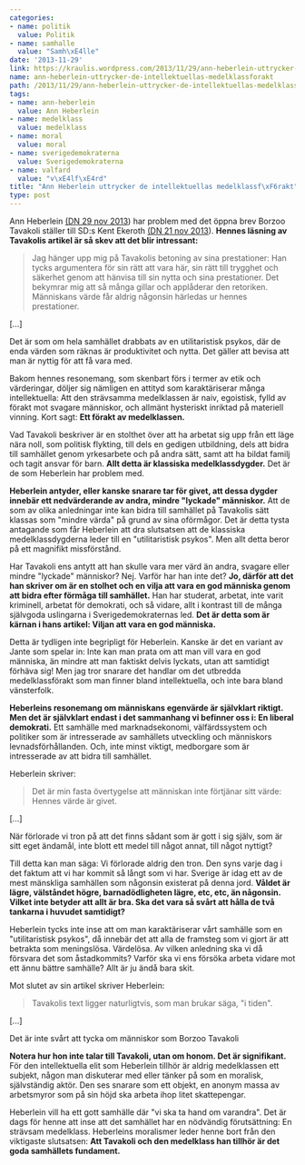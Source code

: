```yaml
---
categories:
- name: politik
  value: Politik
- name: samhalle
  value: "Samh\xE4lle"
date: '2013-11-29'
link: https://kraulis.wordpress.com/2013/11/29/ann-heberlein-uttrycker-de-intellektuellas-medelklassforakt/
name: ann-heberlein-uttrycker-de-intellektuellas-medelklassforakt
path: /2013/11/29/ann-heberlein-uttrycker-de-intellektuellas-medelklassforakt/
tags:
- name: ann-heberlein
  value: Ann Heberlein
- name: medelklass
  value: medelklass
- name: moral
  value: moral
- name: sverigedemokraterna
  value: Sverigedemokraterna
- name: valfard
  value: "v\xE4lf\xE4rd"
title: "Ann Heberlein uttrycker de intellektuellas medelklassf\xF6rakt"
type: post
---
```

Ann Heberlein [(DN 29 nov 2013](http://www.dn.se/kultur-noje/kulturdebatt/ann-heberlein-att-sa-manga-gillar-borzoo-tavakolis-artikel-ar-oroande/)) har problem med det öppna brev Borzoo Tavakoli ställer till SD:s Kent Ekeroth [(DN 21 nov 2013](http://www.dn.se/kultur-noje/kulturdebatt/till-kent-ekeroth-riksdagsledamot-for-sd/)). **Hennes läsning av Tavakolis artikel är så skev att det blir intressant:**

> Jag hänger upp mig på Tavakolis betoning av sina prestationer: Han tycks argumentera för sin rätt att vara här, sin rätt till trygghet och säkerhet genom att hänvisa till sin nytta och sina prestationer. Det bekymrar mig att så många gillar och applåderar den retoriken. Människans värde får aldrig någonsin härledas ur hennes prestationer.

[...]

Det är som om hela samhället drabbats av en utilitaristisk psykos, där de enda värden som räknas är produktivitet och nytta. Det gäller att bevisa att man är nyttig för att få vara med.

Bakom hennes resonemang, som skenbart förs i termer av etik och värderingar, döljer sig nämligen en attityd som karaktäriserar många intellektuella: Att den strävsamma medelklassen är naiv, egoistisk, fylld av förakt mot svagare människor, och allmänt hysteriskt inriktad på materiell vinning. Kort sagt: **Ett förakt av medelklassen.**



Vad Tavakoli beskriver är en stolthet över att ha arbetat sig upp från ett läge nära noll, som politisk flykting, till dels en gedigen utbildning, dels att bidra till samhället genom yrkesarbete och på andra sätt, samt att ha bildat familj och tagit ansvar för barn. **Allt detta är klassiska medelklassdygder.** Det är de som Heberlein har problem med.

**Heberlein antyder, eller kanske snarare tar för givet, att dessa dygder innebär ett nedvärderande av andra, mindre "lyckade" människor.** Att de som av olika anledningar inte kan bidra till samhället på Tavakolis sätt klassas som "mindre värda" på grund av sina oförmågor. Det är detta tysta antagande som får Heberlein att dra slutsatsen att de klassiska medelklassdygderna leder till en "utilitaristisk psykos". Men allt detta beror på ett magnifikt missförstånd.

Har Tavakoli ens antytt att han skulle vara mer värd än andra, svagare eller mindre "lyckade" människor? Nej. Varför har han inte det? **Jo, därför att det han skriver om är en stolhet och en vilja att vara en god människa genom att bidra efter förmåga till samhället.** Han har studerat, arbetat, inte varit kriminell, arbetat för demokrati, och så vidare, allt i kontrast till de många självgoda uslingarna i Sverigedemokraternas led. **Det är detta som är kärnan i hans artikel: Viljan att vara en god människa.**

Detta är tydligen inte begripligt för Heberlein. Kanske är det en variant av Jante som spelar in: Inte kan man prata om att man vill vara en god människa, än mindre att man faktiskt delvis lyckats, utan att samtidigt förhäva sig! Men jag tror snarare det handlar om det utbredda medelklassförakt som man finner bland intellektuella, och inte bara bland vänsterfolk.

**Heberleins resonemang om människans egenvärde är självklart riktigt. Men det är självklart endast i det sammanhang vi befinner oss i: En liberal demokrati.** Ett samhälle med marknadsekonomi, välfärdssystem och politiker som är intresserade av samhällets utveckling och människors levnadsförhållanden. Och, inte minst viktigt, medborgare som är intresserade av att bidra till samhället.

Heberlein skriver:

> Det är min fasta övertygelse att människan inte förtjänar sitt värde: Hennes värde är givet.

[...]

När förlorade vi tron på att det finns sådant som är gott i sig själv, som är sitt eget ändamål, inte blott ett medel till något annat, till något nyttigt?

Till detta kan man säga: Vi förlorade aldrig den tron. Den syns varje dag i det faktum att vi har kommit så långt som vi har. Sverige är idag ett av de mest mänskliga samhällen som någonsin existerat på denna jord. **Våldet är lägre, välståndet högre, barnadödligheten lägre, etc, etc, än någonsin. Vilket inte betyder att allt är bra. Ska det vara så svårt att hålla de två tankarna i huvudet samtidigt?**

Heberlein tycks inte inse att om man karaktäriserar vårt samhälle som en "utilitaristisk psykos", då innebär det att alla de framsteg som vi gjort är att betrakta som meningslösa. Värdelösa. Av vilken anledning ska vi då försvara det som åstadkommits? Varför ska vi ens försöka arbeta vidare mot ett ännu bättre samhälle? Allt är ju ändå bara skit.

Mot slutet av sin artikel skriver Heberlein:

> Tavakolis text ligger naturligtvis, som man brukar säga, "i tiden".

[...]

Det är inte svårt att tycka om människor som Borzoo Tavakoli

**Notera hur hon inte talar till Tavakoli, utan om honom. Det är signifikant.** För den intellektuella elit som Heberlein tillhör är aldrig medelklassen ett subjekt, någon man diskuterar med eller tänker på som en moralisk, självständig aktör. Den ses snarare som ett objekt, en anonym massa av arbetsmyror som på sin höjd ska arbeta ihop litet skattepengar.

Heberlein vill ha ett gott samhälle där "vi ska ta hand om varandra". Det är dags för henne att inse att det samhället har en nödvändig förutsättning: En strävsam medelklass. Heberleins moralismer leder henne bort från den viktigaste slutsatsen: **Att Tavakoli och den medelklass han tillhör är det goda samhällets fundament.**

